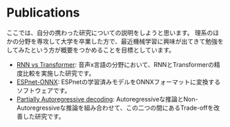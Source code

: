 # Publications

ここでは、自分の携わった研究についての説明をしようと思います。
理系のほかの分野を専攻して大学を卒業した方で、最近機械学習に興味が出てきて勉強をしてみたという方が概要をつかめることを目標としています。


- [RNN vs Transformer](./rnn_vs_transformer.md): 音声x言語の分野において、RNNとTransformerの精度比較を実施した研究です。
- [ESPnet-ONNX](./espnet_onnx.md): ESPnetの学習済みモデルをONNXフォーマットに変換するソフトウェアです。
- [Partially Autoregressive decoding](./partially_autoregressive_inference.md): Autoregressiveな推論とNon-Autoregressiveな推論を組み合わせて、この二つの間にあるTrade-offを改善した研究です。

